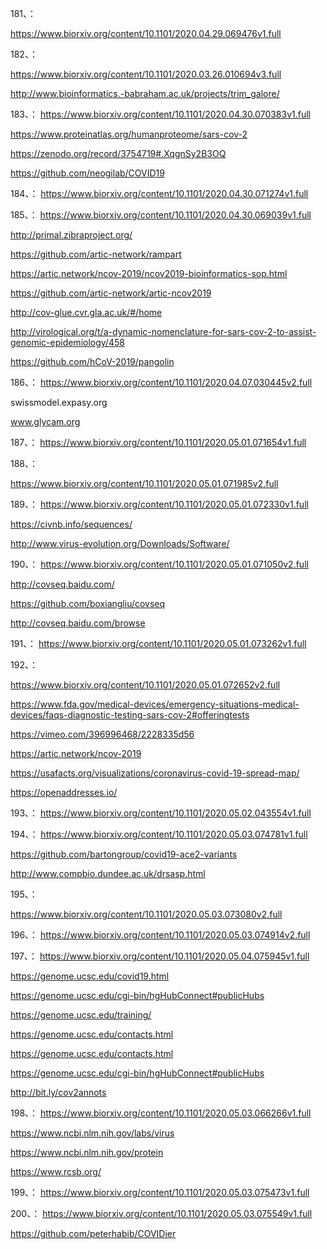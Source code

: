 





181、：

https://www.biorxiv.org/content/10.1101/2020.04.29.069476v1.full

182、：

https://www.biorxiv.org/content/10.1101/2020.03.26.010694v3.full


http://www.bioinformatics.-babraham.ac.uk/projects/trim_galore/


183、：
https://www.biorxiv.org/content/10.1101/2020.04.30.070383v1.full



https://www.proteinatlas.org/humanproteome/sars-cov-2


https://zenodo.org/record/3754719#.XqgnSy2B3OQ


https://github.com/neogilab/COVID19


184、：
https://www.biorxiv.org/content/10.1101/2020.04.30.071274v1.full


185、：
https://www.biorxiv.org/content/10.1101/2020.04.30.069039v1.full


http://primal.zibraproject.org/


https://github.com/artic-network/rampart


https://artic.network/ncov-2019/ncov2019-bioinformatics-sop.html


https://github.com/artic-network/artic-ncov2019


http://cov-glue.cvr.gla.ac.uk/#/home


http://virological.org/t/a-dynamic-nomenclature-for-sars-cov-2-to-assist-genomic-epidemiology/458


https://github.com/hCoV-2019/pangolin



186、：
https://www.biorxiv.org/content/10.1101/2020.04.07.030445v2.full


swissmodel.expasy.org


www.glycam.org


187、：
https://www.biorxiv.org/content/10.1101/2020.05.01.071654v1.full


188、：


https://www.biorxiv.org/content/10.1101/2020.05.01.071985v2.full


189、：
https://www.biorxiv.org/content/10.1101/2020.05.01.072330v1.full


https://civnb.info/sequences/


http://www.virus-evolution.org/Downloads/Software/



190、：
https://www.biorxiv.org/content/10.1101/2020.05.01.071050v2.full


http://covseq.baidu.com/


https://github.com/boxiangliu/covseq


http://covseq.baidu.com/browse


191、：
https://www.biorxiv.org/content/10.1101/2020.05.01.073262v1.full



192、：

https://www.biorxiv.org/content/10.1101/2020.05.01.072652v2.full


https://www.fda.gov/medical-devices/emergency-situations-medical-devices/faqs-diagnostic-testing-sars-cov-2#offeringtests



https://vimeo.com/396996468/2228335d56

https://artic.network/ncov-2019


https://usafacts.org/visualizations/coronavirus-covid-19-spread-map/


https://openaddresses.io/


193、：
https://www.biorxiv.org/content/10.1101/2020.05.02.043554v1.full


194、：
https://www.biorxiv.org/content/10.1101/2020.05.03.074781v1.full



https://github.com/bartongroup/covid19-ace2-variants


http://www.compbio.dundee.ac.uk/drsasp.html




195、：

https://www.biorxiv.org/content/10.1101/2020.05.03.073080v2.full



196、：
https://www.biorxiv.org/content/10.1101/2020.05.03.074914v2.full



197、：
https://www.biorxiv.org/content/10.1101/2020.05.04.075945v1.full


https://genome.ucsc.edu/covid19.html


https://genome.ucsc.edu/cgi-bin/hgHubConnect#publicHubs


https://genome.ucsc.edu/training/


https://genome.ucsc.edu/contacts.html


https://genome.ucsc.edu/contacts.html


https://genome.ucsc.edu/cgi-bin/hgHubConnect#publicHubs



http://bit.ly/cov2annots


198、：
https://www.biorxiv.org/content/10.1101/2020.05.03.066266v1.full


https://www.ncbi.nlm.nih.gov/labs/virus


https://www.ncbi.nlm.nih.gov/protein


https://www.rcsb.org/




199、：
https://www.biorxiv.org/content/10.1101/2020.05.03.075473v1.full


200、：
https://www.biorxiv.org/content/10.1101/2020.05.03.075549v1.full



https://github.com/peterhabib/COVIDier

